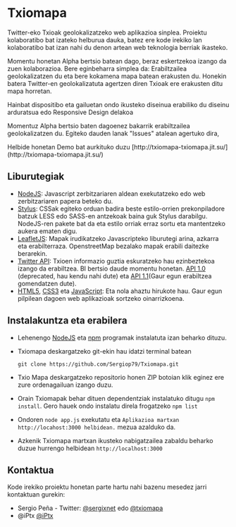 Txiomapa
========
<p>Twitter-eko Txioak geolokalizatzeko web aplikazioa sinplea. Proiektu kolaboratibo bat izateko helburua dauka, batez ere kode irekiko lan kolaboratibo bat izan nahi du denon artean web teknologia berriak ikasteko.</p>
<p> Momentu honetan Alpha bertsio batean dago, beraz eskertzekoa izango da zuen kolaborazioa. Bere eginbeharra simplea da: Erabiltzailea geolokalizatzen du eta bere kokamena mapa batean erakusten du. Honekin batera Twitter-en geolokalizatuta agertzen diren Txioak ere erakusten ditu mapa horretan.</p>

<p>Hainbat dispositibo eta gailuetan ondo ikusteko diseinua erabiliko du diseinu arduratsua edo Responsive Design delakoa</p>
<p>Momentuz Alpha bertsio baten dagoenez bakarrik erabiltzailea geolokalizatzen du. Egiteko dauden lanak "Issues" atalean agertuko dira,</p>
<p>Helbide honetan Demo bat aurkituko duzu [http://txiomapa-txiomapa.jit.su/](http://txiomapa-txiomapa.jit.su/)

## Liburutegiak

* [NodeJS](http://nodejs.org/): Javascript zerbitzariaren aldean exekutatzeko edo web zerbitzariaren papera beteko du.
* [Stylus](http://learnboost.github.io/stylus/): CSSak egiteko orduan badira beste estilo-orrien prekonpiladore batzuk LESS edo SASS-en antzekoak baina guk Stylus darabilgu. NodeJS-ren pakete bat da eta estilo orriak erraz sortu eta mantentzeko aukera ematen digu.
* [LeafletJS](http://leafletjs.com/): Mapak irudikatzeko Javascripteko liburutegi arina, azkarra eta erabilterraza. OpenstreetMap bezalako mapak erabili daitezke berarekin.
* [Twitter API](https://dev.twitter.com/docs/api/1.1): Txioen informazio guztia eskuratzeko hau ezinbeztekoa izango da erabiltzea. BI bertsio daude momentu honetan. [API 1.0](https://dev.twitter.com/docs/api/1) (deprecated, hau kendu nahi dute) eta [API 1.1](https://dev.twitter.com/docs/api/1.1)(Gaur egun erabiltzea gomendatzen dute).
* [HTML5](http://www.whatwg.org/specs/web-apps/current-work/multipage/), [CSS3](https://en.wikipedia.org/wiki/CSS3#CSS_3) eta [JavaScript](http://javascript.crockford.com/): Eta nola ahaztu hirukote hau. Gaur egun pilpilean dagoen web aplikazioak sortzeko oinarrizkoena.

## Instalakuntza eta erabilera
* Lehenengo [NodeJS](http://nodejs.org/) eta [npm](https://npmjs.org/) programak instalatuta izan beharko dituzu.
* Txiomapa deskargatzeko git-ekin hau idatzi terminal batean

    `git clone https://github.com/Sergiop79/Txiomapa.git`
    
* Txio Mapa deskargatzeko repositorio honen ZIP botoian klik eginez ere zure ordenagailuan izango duzu.
* Orain Txiomapak behar dituen dependentziak instalatuko ditugu `npm install`. Gero hauek ondo instalatu direla frogatzeko `npm list`
* Ondoren `node app.js` exekutatu eta `Aplikazioa martxan http://locahost:3000 helbidean.` mezua azalduko da.
* Azkenik Txiomapa martxan ikusteko nabigatzailea zabaldu beharko duzue hurrengo helbidean `http://localhost:3000`


## Kontaktua
Kode irekiko proiektu honetan parte hartu nahi bazenu mesedez jarri kontaktuan gurekin:

* Sergio Peña - Twitter: [@sergixnet](https://twitter.com/sergixnet) edo [@txiomapa](https://twitter.com/txiomapa)
* @iPtx [@iPtx](https://twitter.com/iPtx) 
